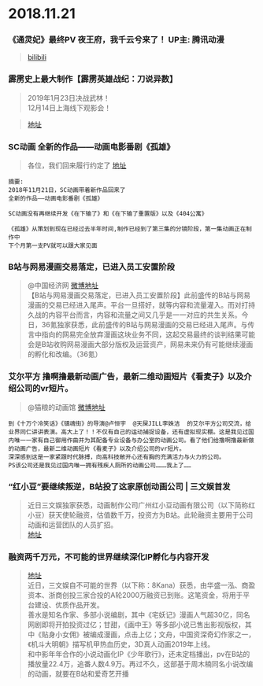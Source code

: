 # 2018.11.21

### 《通灵妃》最终PV 夜王府，我千云兮来了！ UP主: 腾讯动漫
>[bilibili](https://www.bilibili.com/bangumi/play/ep257073/)  



### 霹雳史上最大制作【霹雳英雄战纪：刀说异数】
>2019年1月23日决战武林！  
>12月14日上海线下观影会！  

>[地址](https://www.bilibili.com/read/cv1549079)  

### SC动画 全新的作品——动画电影番剧《孤雄》

>各位，我们回来履行约定了
>[地址](https://www.bilibili.com/read/cv1549058)
```
摘要:
2018年11月21日，SC动画带着新作品回来了
全新的作品——动画电影番剧《孤雄》

SC动画没有再继续开发《在下输了》和《在下输了重置版》以及《404公寓》

《孤雄》从策划到现在已经过去半年时间,制作已经到了第三集的分镜阶段，第一集动画正在制作中
下个月第一支PV就可以跟大家见面
```

### B站与网易漫画交易落定，已进入员工安置阶段
> @中国经济网  [微博地址](https://weibo.com/1663612603/H3IO4FO0S)   
>【B站与网易漫画交易落定，已进入员工安置阶段】此前盛传的B站与网易漫画的交易已经进入尾声。平台一旦搭好，就等内容和流量灌入。而对打持久战的内容平台而言，内容和流量之间又几乎是一一对应的共生关系。今日，36氪独家获悉，此前盛传的B站与网易漫画的交易已经进入尾声。与传言中指向的网易完全放弃漫画这块业务不同，这起交易最终的谈判结果可能会是B站收购网易漫画大部分版权及运营资产，网易未来仍有可能继续漫画的孵化和改编。（36氪）

### 艾尔平方 撸啊撸最新动画广告，最新二维动画短片《看麦子》以及介绍公司的vr短片。
 
> @猫粮的动画馆 [微博地址](https://weibo.com/1231088353/H3HPWu0Gu)  
```
到《十万个冷笑话》《镇魂街》的导演@卢恒宇  @天屎JILL李姝洁  的艾尔平方公司交流，给业界同仁讲讲表演。高大上了！！不仅有自己的运动捕捉设备，还有虚拟现实棚。这是我见过国内唯一一家有自己御用作曲并为其配备专业设备与办公室的动画公司。看了他们给撸啊撸最新做的动画广告，最新二维动画短片《看麦子》以及介绍公司的vr短片。
深深感到这是一家紧跟时代脉搏，向高科技敞开心还有胸的充满活力与火力的公司。
PS该公司还是我见过国内唯一拥有残疾人厕所的动画公司………我上了……
```

###  “红小豆”要继续叛逆，B站投了这家原创动画公司 | 三文娱首发
>近日三文娱独家获悉，动画制作公司广州红小豆动画有限公司（以下简称红小豆）获天使轮融资，估值数千万，投资方为B站。此轮融资主要用于公司动画和运营团队的人员扩招。  
>[地址](https://mp.weixin.qq.com/s?__biz=MzA3NjM4MDM2Mg==&mid=2651733330&idx=2&sn=22fa4a40af863256c9e0f6263815a363&chksm=8498bcf7b3ef35e19b754df5d9a3c1d647e5ab3eeff981e3edfc01ca86289d67ee369789dcc4&mpshare=1&scene=23&srcid=#rd)  


### 融资两千万元，不可能的世界继续深化IP孵化与内容开发 
>[地址](https://mp.weixin.qq.com/s?__biz=MzA3NjM4MDM2Mg==&mid=2651733315&idx=2&sn=174991b7b518885b94aac0b0deb6a6e0&chksm=8498bce6b3ef35f0520346c0bcf130a50f1da593973c3ba8e67bf35eb9a6064adeade8cf9f74&scene=38#wechat_redirect)   
>近日，三文娱自不可能的世界（以下称：8Kana）获悉，由华盛一泓、商盈资本、浙商创投三家合投的A轮2000万融资已到账。这笔资金，将用于平台建设、优质作品开发。   
>善水是知名作家、多部小说编剧，其中《宅妖记》漫画人气超30亿，同名网剧即将开拍投资过亿；甘甜，《画中王》等多部小说已售出影视版权，其中《贴身小女佣》被编成漫画，点击上亿；文舟，中国资深奇幻作家之一，《机斗大明朝》描写机甲热血历史，3D真人动画2019年上线。  
>和中影年年合作的小说动画化IP《少年歌行》，还未定档播出，pv在B站的播放量22.4万，追番人数4.9万。再过不久，这部基于周木楠同名小说改编的动画，就要在B站和爱奇艺开播
